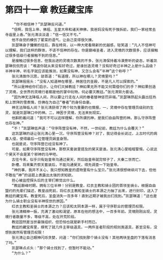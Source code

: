 # 第四十一章 教廷藏宝库
        “你不相信神？”凯瑟琳反问道。”
       “信啊，我信上帝、佛祖、玉皇大帝和诸天神佛，我爸妈没有死于强拆前，我们一家经常去寺庙里上香。”张元清淡淡道：“信一信又不亏。”
       他不自觉的模仿了翟菜的语气，让自己变得很欠揍。
       凯瑟琳身子慵懒的往后，靠在椅背，以一种大佬看萌新的优越感，轻笑道：“凡人不信神可以理解，我们这样的群体，不该不信神的存在。你是巅峰圣者，进入灵境的次数很多，应该接触过很多低级行者接触不到的信息。”
       是接触过很多信息，但我出进的灵境次数真的不多，张元清保持着冷漠旁听的姿态，听着凯瑟琳侃侃而谈：“难道你就从来没有好奇过，是谁创造灵境？没有好奇过半神之上是什么品级？半神半神，听名字就应该能推测，如果没有神，又怎么会有“半神”这个称呼？”
       张元清故作沉思，颔首道：“有道理，所以神在哪儿？灵境里吗？”
       凯瑟琳摇摇头：“没有人知道神在哪里，神居住的圣殿，不是凡人可以探索的。”
       “所以是神给你们启示，让你们灭掉教廷？神如果无所不能又何需借你们的手？神如果创造了灵境，全世界的灵境行者都是他的掌中玩物，何必要灭教廷。”张元清努力套话。
       “因为神无法降临人间，所以要让行走在人间的眷者替神惩罚异端。”凯瑟琳昂起头露出狂热和上崇拜的雪表情，仿佛在为自己“眷者”的身份自豪。
       神无法降临人间？张元清获得了两个较为重要的也情报，一，灵境中存在管理员级别的生灵，就是凯瑟琳口中的神。二，神困于灵境，无法来到现实。
       他斟酌着问道：“我可不可以这样理解，你所谓的神，是我们自由阵营的神。那么守序阵营也存在神。”
       “不！”凯瑟琳低声道：“守序阵营没有神，不然，一世纪前，教廷为什么会覆灭？”
       这凯瑟琳的话让张元清心里一沉，守序阵营没有神？对了，我记得会长说过，上古时代的病毒入侵，使得最后一位管理员娲皇身殒。
       也就是说，守序阵营已经没有神了。
       可是，如果守序阵营没有神，那祭天套装里提及的昊天是谁。张元清心里暗暗警惕，心说这个昊天不会是某个邪神的马甲吧。
       古往今来，似乎只有始皇帝沟通过昊天，然后始皇帝就完犊子了，大秦二世而亡。
       卧槽，将来集齐祭天套装后，不能沟通昊天，得先调查一下始皇帝。
       “神的事，我并不关心，我只想知教皇的遗物里有什么宝贝。”张元清很想继续问下去，但他不敢在“神”的话题上表露出太强的求知欲。
       担心被监控探头后的主宰们察觉出什么。
       “教廷巅峰时期，拥有三位半神！分别是教皇，红衣主教和骑士团的首领圣骑士。根据自由盟约的先辈们描述，教皇战死前，将红衣主教和圣骑士的本源之力抽了出来，进行封印，送入了教廷的藏宝库。教皇死后，圣盘消失一百多年！直到近期才被我出们找到。”凯瑟琳道：“这也是为什么骑士职业没有半神现世的原因。”
       红衣主教和圣骑士的本源之力？应该和太阴本源一样，属于守序职业的管理员权限。
       张元清精神一振，充满了激动和渴望，原本在他的想法中，一百多年前。灵境刚刚出现，灵境行者数量不多，等级不高，处在开荒阶段。
       教廷固然是当世最强组织，但恐怕也就是新手村而已。
       教廷的藏宝库里，撑死了就几件主宰级道具，一两件圣者阶段的规则类道具，甚至没有，没想到居然有管理员权限！
       张元清让自己眼神闪烁贪婪，问道：“你们找到那个骑士没有！其他两块圣盘的下落有消息了吗。”
       凯瑟琳点点头：“那个骑士找到了，但暂时不能动。”
       “为什么？”